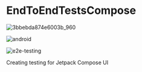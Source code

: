 # EndToEndTestsCompose

![3bbebda874e6003b_960](https://user-images.githubusercontent.com/29164777/226714852-7a1efa31-3140-4c22-984b-ea92884124c8.png)

![android](https://user-images.githubusercontent.com/29164777/225268272-12981e5d-b6a4-4d01-a1f9-b1e5042c63cd.svg)

![e2e-testing](https://user-images.githubusercontent.com/29164777/225566630-cdaee5f7-1bc8-40f0-9bab-f8f6dac03477.png)

Creating testing for Jetpack Compose UI


